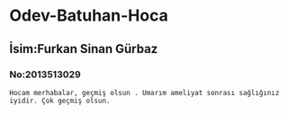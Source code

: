 # Odev-Batuhan-Hoca
## İsim:Furkan Sinan Gürbaz
### No:2013513029

`Hocam merhabalar, geçmiş olsun . Umarım ameliyat sonrası sağlığınız iyidir. Çok geçmiş olsun.`

